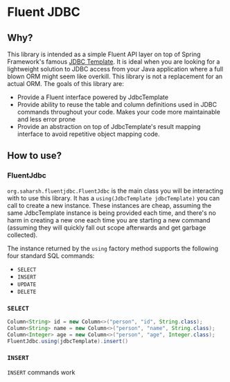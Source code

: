 # Fluent JDBC

## Why?

This library is intended as a simple Fluent API layer on top of Spring Framework's famous [JDBC Template](https://docs.spring.io/spring/docs/current/spring-framework-reference/data-access.html#jdbc-JdbcTemplate). It is ideal when you are looking for a lightweight solution to JDBC access from your Java application where a full blown ORM might seem like overkill. This library is not a replacement for an actual ORM. The goals of this library are:

- Provide a Fluent interface powered by JdbcTemplate
- Provide ability to reuse the table and column definitions used in JDBC commands throughout your code. Makes your code more maintainable and less error prone
- Provide an abstraction on top of JdbcTemplate's result mapping interface to avoid repetitive object mapping code.

## How to use?

### FluentJdbc

`org.saharsh.fluentjdbc.FluentJdbc` is the main class you will be interacting with to use this library. It has a `using(JdbcTemplate jdbcTemplate)` you can call to create a new instance. These instances are cheap, assuming the same JdbcTemplate instance is being provided each time, and there's no harm in creating a new one each time you are starting a new command (assuming they will quickly fall out scope afterwards and get garbage collected).

The instance returned by the `using` factory method supports the following four standard SQL commands:

- `SELECT`
- `INSERT`
- `UPDATE`
- `DELETE`

### `SELECT`

```java
Column<String> id = new Column<>("person", "id", String.class);
Column<String> name = new Column<>("person", "name", String.class);
Column<Integer> age = new Column<>("person", "age", Integer.class);
FluentJdbc.using(jdbcTemplate).insert()
```

### `INSERT`

`INSERT` commands work 